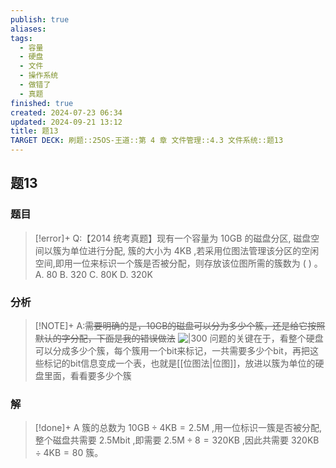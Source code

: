 ```yaml
---
publish: true
aliases: 
tags:
  - 容量
  - 硬盘
  - 文件
  - 操作系统
  - 做错了
  - 真题
finished: true
created: 2024-07-23 06:34
updated: 2024-09-21 13:12
title: 题13
TARGET DECK: 刷题::25OS-王道::第 4 章 文件管理::4.3 文件系统::题13
---
```

## 题13
### 题目
> [!error]+
> Q:【2014 统考真题】现有一个容量为 10GB 的磁盘分区, 磁盘空间以簇为单位进行分配, 簇的大小为 $4\mathrm{{KB}}$ ,若采用位图法管理该分区的空闲空间,即用一位来标识一个簇是否被分配，则存放该位图所需的簇数为 ( ) 。
> A. 80 
> B. 320 
> C. 80K
> D. 320K
### 分析
> [!NOTE]+
> A:~~需要明确的是，10GB的磁盘可以分为多少个簇，还是给它按照默认的字分配，下面是我的错误做法~~
> ![|300](https://img.hwenyi.live/202408231813183.webp)
> 问题的关键在于，看整个硬盘可以分成多少个簇，每个簇用一个bit来标记，一共需要多少个bit，再把这些标记的bit信息变成一个表，也就是[[位图法|位图]]，放进以簇为单位的硬盘里面，看看要多少个簇
### 解
> [!done]+
> A
> 簇的总数为 ${10}\mathrm{{GB}} \div 4\mathrm{{KB}} = {2.5}\mathrm{M}$ ,用一位标识一簇是否被分配,整个磁盘共需要 ${2.5}\mathrm{{Mbit}}$ ,即需要 ${2.5}\mathrm{M} \div 8 = {320}\mathrm{{KB}}$ ,因此共需要 ${320}\mathrm{{KB}} \div 4\mathrm{{KB}} = {80}$ 簇。
<!--ID: 1725343910236-->
